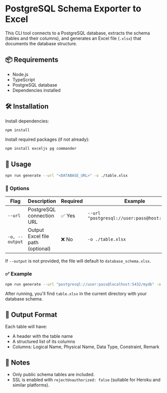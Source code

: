 # PostgreSQL Schema Exporter to Excel

This CLI tool connects to a PostgreSQL database, extracts the schema (tables and their columns), and generates an Excel file (`.xlsx`) that documents the database structure.

## 📦 Requirements

- Node.js
- TypeScript
- PostgreSQL database
- Dependencies installed

## 🛠 Installation

Install dependencies:

```bash
npm install
```

Install required packages (if not already):

```bash
npm install exceljs pg commander
```

## 🚀 Usage

```bash
npn run generate --url "<DATABASE_URL>" -o ./table.xlsx
```

### 🔧 Options

| Flag         | Description                          | Required | Example                                 |
|--------------|--------------------------------------|----------|-----------------------------------------|
| `--url`      | PostgreSQL connection URL            | ✅ Yes   | `--url "postgresql://user:pass@host:port/db"` |
| `-o, --output` | Output Excel file path (optional) | ❌ No    | `-o ./table.xlsx`                        |

If `--output` is not provided, the file will default to `database_schema.xlsx`.

### ✅ Example

```bash
npm run generate --url "postgresql://user:pass@localhost:5432/mydb" -o ./table.xlsx
```

After running, you'll find `table.xlsx` in the current directory with your database schema.

## 📁 Output Format

Each table will have:
- A header with the table name
- A structured list of its columns
- Columns: Logical Name, Physical Name, Data Type, Constraint, Remark

## 📌 Notes

- Only public schema tables are included.
- SSL is enabled with `rejectUnauthorized: false` (suitable for Heroku and similar platforms).